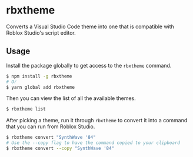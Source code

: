 # rbxtheme

Converts a Visual Studio Code theme into one that is compatible with Roblox Studio's script editor.

## Usage

Install the package globally to get access to the `rbxtheme` command.

```sh
$ npm install -g rbxtheme
# Or
$ yarn global add rbxtheme
```

Then you can view the list of all the available themes.

```sh
$ rbxtheme list
```

After picking a theme, run it through `rbxtheme` to convert it into a command that you can run from Roblox Studio.

```sh
$ rbxtheme convert "SynthWave '84"
# Use the --copy flag to have the command copied to your clipboard
$ rbxtheme convert --copy "SynthWave '84"
```
